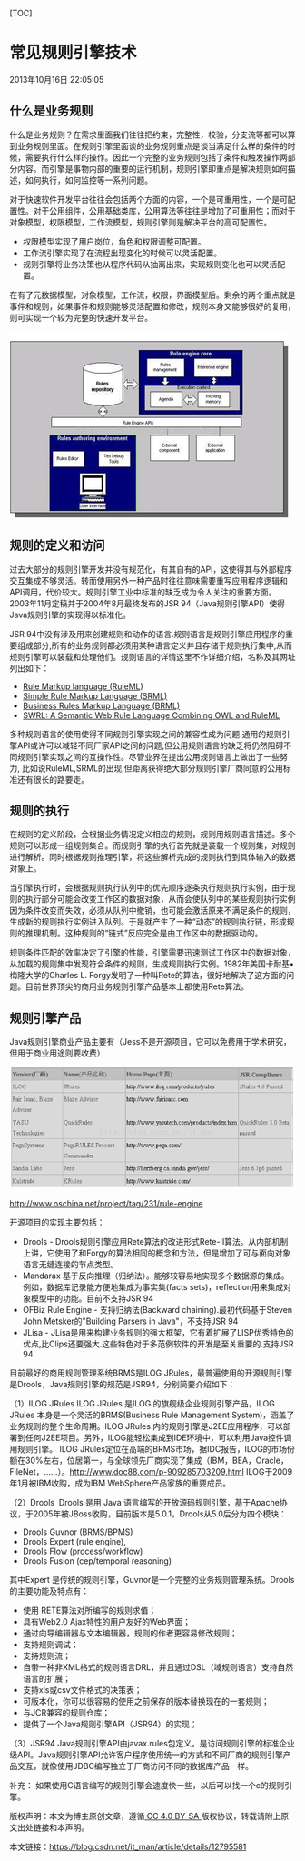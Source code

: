 [TOC]



# 常见规则引擎技术

2013年10月16日 22:05:05

## 什么是业务规则

什么是业务规则？在需求里面我们往往把约束，完整性，校验，分支流等都可以算到业务规则里面。在规则引擎里面谈的业务规则重点是谈当满足什么样的条件的时候，需要执行什么样的操作。因此一个完整的业务规则包括了条件和触发操作两部分内容。而引擎是事物内部的重要的运行机制，规则引擎即重点是解决规则如何描述，如何执行，如何监控等一系列问题。

对于快速软件开发平台往往会包括两个方面的内容，一个是可重用性，一个是可配置性。对于公用组件，公用基础类库，公用算法等往往是增加了可重用性；而对于对象模型，权限模型，工作流模型，规则引擎则是解决平台的高可配置性。

- 权限模型实现了用户岗位，角色和权限调整可配置。
- 工作流引擎实现了在流程出现变化的时候可以灵活配置。
- 规则引擎将业务决策也从程序代码从抽离出来，实现规则变化也可以灵活配置。

在有了元数据模型，对象模型，工作流，权限，界面模型后。剩余的两个重点就是事件和规则，如果事件和规则能够灵活配置和修改，规则本身又能够很好的复用，则可实现一个较为完整的快速开发平台。

![img](image-201909151008/Center.jpeg)

 

## **规则的定义和访问**

过去大部分的规则引擎开发并没有规范化，有其自有的API，这使得其与外部程序交互集成不够灵活。转而使用另外一种产品时往往意味需要重写应用程序逻辑和 API调用，代价较大。规则引擎工业中标准的缺乏成为令人关注的重要方面。2003年11月定稿并于2004年8月最终发布的JSR 94（Java规则引擎API）使得Java规则引擎的实现得以标准化。

JSR 94中没有涉及用来创建规则和动作的语言.规则语言是规则引擎应用程序的重要组成部分,所有的业务规则都必须用某种语言定义并且存储于规则执行集中,从而规则引擎可以装载和处理他们。规则语言的详情这里不作详细介绍，名称及其网址列出如下：

- [Rule Markup language (RuleML)   ](http://www.ruleml.org/)                    
- [Simple Rule Markup Language (SRML) ](http://xml.coverpages.org/srml.html)                  
- [Business Rules Markup Language (BRML)   ](http://xml.coverpages.org/brml.html)                
- [SWRL: A Semantic Web Rule Language Combining OWL and RuleML ](http://www.daml.org/2003/11/swrl/) 

多种规则语言的使用使得不同规则引擎实现之间的兼容性成为问题.通用的规则引擎API或许可以减轻不同厂家API之间的问题,但公用规则语言的缺乏将仍然阻碍不同规则引擎实现之间的互操作性。尽管业界在提出公用规则语言上做出了一些努力, 比如说RuleML,SRML的出现,但距离获得绝大部分规则引擎厂商同意的公用标准还有很长的路要走。

## **规则的执行**

在规则的定义阶段，会根据业务情况定义相应的规则，规则用规则语言描述。多个规则可以形成一组规则集合。而规则引擎的执行首先就是装载一个规则集，对规则进行解析。同时根据规则推理引擎，将这些解析完成的规则执行到具体输入的数据对象上。

当引擎执行时，会根据规则执行队列中的优先顺序逐条执行规则执行实例，由于规则的执行部分可能会改变工作区的数据对象，从而会使队列中的某些规则执行实例因为条件改变而失效，必须从队列中撤销，也可能会激活原来不满足条件的规则，生成新的规则执行实例进入队列。于是就产生了一种“动态”的规则执行链，形成规则的推理机制。这种规则的“链式”反应完全是由工作区中的数据驱动的。

规则条件匹配的效率决定了引擎的性能，引擎需要迅速测试工作区中的数据对象，从加载的规则集中发现符合条件的规则，生成规则执行实例。1982年美国卡耐基•梅隆大学的Charles L. Forgy发明了一种叫Rete的算法，很好地解决了这方面的问题。目前世界顶尖的商用业务规则引擎产品基本上都使用Rete算法。

## **规则引擎产品**

Java规则引擎商业产品主要有（Jess不是开源项目，它可以免费用于学术研究，但用于商业用途则要收费）

![img](image-201909151008/Center.gif)

http://www.oschina.net/project/tag/231/rule-engine

开源项目的实现主要包括：

- Drools - Drools规则引擎应用Rete算法的改进形式Rete-II算法。从内部机制上讲，它使用了和Forgy的算法相同的概念和方法，但是增加了可与面向对象语言无缝连接的节点类型。
- Mandarax 基于反向推理（归纳法）。能够较容易地实现多个数据源的集成。例如，数据库记录能方便地集成为事实集(facts sets)，reflection用来集成对象模型中的功能。目前不支持JSR 94
- OFBiz Rule Engine - 支持归纳法(Backward chaining).最初代码基于Steven John Metsker的"Building Parsers in Java"，不支持JSR 94
- JLisa - JLisa是用来构建业务规则的强大框架，它有着扩展了LISP优秀特色的优点,比Clips还要强大.这些特色对于多范例软件的开发是至关重要的.支持JSR 94





目前最好的商用规则管理系统BRMS是ILOG JRules，最普遍使用的开源规则引擎是Drools，Java规则引擎的规范是JSR94，分别简要介绍如下：

（1）ILOG JRules
ILOG JRules 是ILOG 的旗舰级企业规则引擎产品，ILOG JRules 本身是一个灵活的BRMS(Business Rule Management System)，涵盖了业务规则的整个生命周期。ILOG JRules 内的规则引擎是J2EE应用程序，可以部署到任何J2EE项目。另外，ILOG能轻松集成到IDE环境中，可以利用Java控件调用规则引擎。
ILOG JRules定位在高端的BRMS市场，据IDC报告，ILOG的市场份额在30%左右，位居第一，与全球领先厂商实现了集成（IBM，BEA，Oracle，FileNet，……）。http://www.doc88.com/p-909285703209.html
ILOG于2009年1月被IBM收购，成为IBM WebSphere产品家族的重要成员。

（2）Drools
​    Drools 是用 Java 语言编写的开放源码规则引擎，基于Apache协议，于2005年被JBoss收购，目前版本是5.0.1，Drools从5.0后分为四个模块：

-  Drools Guvnor (BRMS/BPMS)
-  Drools Expert (rule engine),
-  Drools Flow (process/workflow)
-  Drools Fusion (cep/temporal reasoning)

其中Expert 是传统的规则引擎，Guvnor是一个完整的业务规则管理系统。Drools的主要功能及特点有：

-  使用 RETE算法对所编写的规则求值；
-  具有Web2.0 Ajax特性的用户友好的Web界面；
-  通过向导编辑器与文本编辑器，规则的作者更容易修改规则；
-  支持规则调试；
-  支持规则流；
-  自带一种非XML格式的规则语言DRL，并且通过DSL（域规则语言）支持自然语言的扩展；
-  支持xls或csv文件格式的决策表；
-  可版本化，你可以很容易的使用之前保存的版本替换现在的一套规则；
-  与JCR兼容的规则仓库；
-  提供了一个Java规则引擎API（JSR94）的实现；


（3）JSR94
Java规则引擎API由javax.rules包定义，是访问规则引擎的标准企业级API。Java规则引擎API允许客户程序使用统一的方式和不同厂商的规则引擎产品交互，就像使用JDBC编写独立于厂商访问不同的数据库产品一样。



补充： 如果使用C语言编写的规则引擎会速度快一些，以后可以找一个c的规则引擎。







版权声明：本文为博主原创文章，遵循[ CC 4.0 BY-SA ](http://creativecommons.org/licenses/by-sa/4.0/)版权协议，转载请附上原文出处链接和本声明。

本文链接：<https://blog.csdn.net/it_man/article/details/12795581>